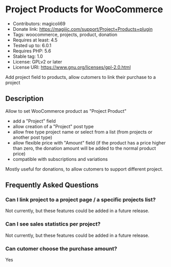 # Project Products for WooCommerce
* Contributors: magicoli69
* Donate link: https://magiiic.com/support/Project+Products+plugin
* Tags: woocommerce, projects, product, donation
* Requires at least: 4.5
* Tested up to: 6.0.1
* Requires PHP: 5.6
* Stable tag: 1.0
* License: GPLv2 or later
* License URI: https://www.gnu.org/licenses/gpl-2.0.html

Add project field to products, allow cutomers to link their purchase to a project

## Description

Allow to set WooCommerce product as "Project Product"

* add a "Project" field
* allow creation of a "Project" post type
* allow free type project name or select from a list (from projects or another post type)
* allow flexible price with "Amount" field (if the product has a price higher than zero, the donation amount will be added to the normal product price)
* compatible with subscriptions and variations

Mostly useful for donations, to allow cutomers to support different project.

## Frequently Asked Questions

### Can I link project to a project page / a specific projects list?

Not currently, but these features could be added in a future release.

### Can I see sales statistics per project?

Not currently, but these features could be added in a future release.

### Can cutomer choose the purchase amount?

Yes


